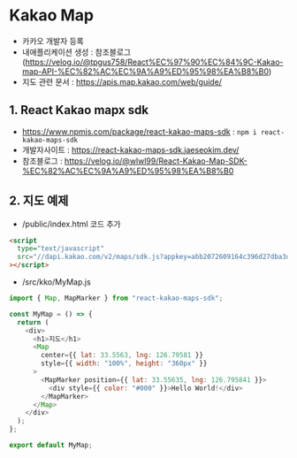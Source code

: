 # Kakao Map

- 카카오 개발자 등록
- 내애플리케이션 생성
  : 참조블로그(https://velog.io/@tpgus758/React%EC%97%90%EC%84%9C-Kakao-map-API-%EC%82%AC%EC%9A%A9%ED%95%98%EA%B8%B0)
- 지도 관련 문서
  : https://apis.map.kakao.com/web/guide/

## 1. React Kakao mapx sdk

- https://www.npmjs.com/package/react-kakao-maps-sdk
  : `npm i react-kakao-maps-sdk`
- 개발자사이트
  : https://react-kakao-maps-sdk.jaeseokim.dev/
- 참조블로그
  : https://velog.io/@wlwl99/React-Kakao-Map-SDK-%EC%82%AC%EC%9A%A9%ED%95%98%EA%B8%B0

## 2. 지도 예제

- /public/index.html 코드 추가

```html
<script
  type="text/javascript"
  src="//dapi.kakao.com/v2/maps/sdk.js?appkey=abb2072609164c396d27dba3df7386c1&libraries=services,clusterer"
></script>
```

- /src/kko/MyMap.js

```js
import { Map, MapMarker } from "react-kakao-maps-sdk";

const MyMap = () => {
  return (
    <div>
      <h1>지도</h1>
      <Map
        center={{ lat: 33.5563, lng: 126.79581 }}
        style={{ width: "100%", height: "360px" }}
      >
        <MapMarker position={{ lat: 33.55635, lng: 126.795841 }}>
          <div style={{ color: "#000" }}>Hello World!</div>
        </MapMarker>
      </Map>
    </div>
  );
};

export default MyMap;
```
